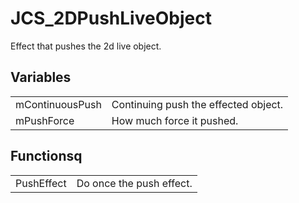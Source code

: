 # JCS_2DPushLiveObject

Effect that pushes the 2d live object.


## Variables

<table>
  <tr>
    <td>mContinuousPush</td>
    <td>Continuing push the effected object.</td>
  </tr>
  <tr>
    <td>mPushForce</td>
    <td>How much force it pushed.</td>
  </tr>
</table>


## Functionsq

<table>
  <tr>
    <td>PushEffect</td>
    <td>Do once the push effect.</td>
  </tr>
</table>
